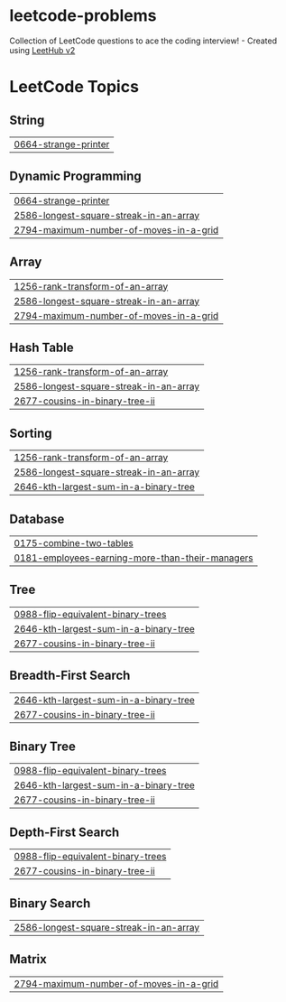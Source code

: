 # leetcode-problems
Collection of LeetCode questions to ace the coding interview! - Created using [LeetHub v2](https://github.com/arunbhardwaj/LeetHub-2.0)

<!---LeetCode Topics Start-->
# LeetCode Topics
## String
|  |
| ------- |
| [0664-strange-printer](https://github.com/khairul111010/leetcode-problems/tree/master/0664-strange-printer) |
## Dynamic Programming
|  |
| ------- |
| [0664-strange-printer](https://github.com/khairul111010/leetcode-problems/tree/master/0664-strange-printer) |
| [2586-longest-square-streak-in-an-array](https://github.com/khairul111010/leetcode-problems/tree/master/2586-longest-square-streak-in-an-array) |
| [2794-maximum-number-of-moves-in-a-grid](https://github.com/khairul111010/leetcode-problems/tree/master/2794-maximum-number-of-moves-in-a-grid) |
## Array
|  |
| ------- |
| [1256-rank-transform-of-an-array](https://github.com/khairul111010/leetcode-problems/tree/master/1256-rank-transform-of-an-array) |
| [2586-longest-square-streak-in-an-array](https://github.com/khairul111010/leetcode-problems/tree/master/2586-longest-square-streak-in-an-array) |
| [2794-maximum-number-of-moves-in-a-grid](https://github.com/khairul111010/leetcode-problems/tree/master/2794-maximum-number-of-moves-in-a-grid) |
## Hash Table
|  |
| ------- |
| [1256-rank-transform-of-an-array](https://github.com/khairul111010/leetcode-problems/tree/master/1256-rank-transform-of-an-array) |
| [2586-longest-square-streak-in-an-array](https://github.com/khairul111010/leetcode-problems/tree/master/2586-longest-square-streak-in-an-array) |
| [2677-cousins-in-binary-tree-ii](https://github.com/khairul111010/leetcode-problems/tree/master/2677-cousins-in-binary-tree-ii) |
## Sorting
|  |
| ------- |
| [1256-rank-transform-of-an-array](https://github.com/khairul111010/leetcode-problems/tree/master/1256-rank-transform-of-an-array) |
| [2586-longest-square-streak-in-an-array](https://github.com/khairul111010/leetcode-problems/tree/master/2586-longest-square-streak-in-an-array) |
| [2646-kth-largest-sum-in-a-binary-tree](https://github.com/khairul111010/leetcode-problems/tree/master/2646-kth-largest-sum-in-a-binary-tree) |
## Database
|  |
| ------- |
| [0175-combine-two-tables](https://github.com/khairul111010/leetcode-problems/tree/master/0175-combine-two-tables) |
| [0181-employees-earning-more-than-their-managers](https://github.com/khairul111010/leetcode-problems/tree/master/0181-employees-earning-more-than-their-managers) |
## Tree
|  |
| ------- |
| [0988-flip-equivalent-binary-trees](https://github.com/khairul111010/leetcode-problems/tree/master/0988-flip-equivalent-binary-trees) |
| [2646-kth-largest-sum-in-a-binary-tree](https://github.com/khairul111010/leetcode-problems/tree/master/2646-kth-largest-sum-in-a-binary-tree) |
| [2677-cousins-in-binary-tree-ii](https://github.com/khairul111010/leetcode-problems/tree/master/2677-cousins-in-binary-tree-ii) |
## Breadth-First Search
|  |
| ------- |
| [2646-kth-largest-sum-in-a-binary-tree](https://github.com/khairul111010/leetcode-problems/tree/master/2646-kth-largest-sum-in-a-binary-tree) |
| [2677-cousins-in-binary-tree-ii](https://github.com/khairul111010/leetcode-problems/tree/master/2677-cousins-in-binary-tree-ii) |
## Binary Tree
|  |
| ------- |
| [0988-flip-equivalent-binary-trees](https://github.com/khairul111010/leetcode-problems/tree/master/0988-flip-equivalent-binary-trees) |
| [2646-kth-largest-sum-in-a-binary-tree](https://github.com/khairul111010/leetcode-problems/tree/master/2646-kth-largest-sum-in-a-binary-tree) |
| [2677-cousins-in-binary-tree-ii](https://github.com/khairul111010/leetcode-problems/tree/master/2677-cousins-in-binary-tree-ii) |
## Depth-First Search
|  |
| ------- |
| [0988-flip-equivalent-binary-trees](https://github.com/khairul111010/leetcode-problems/tree/master/0988-flip-equivalent-binary-trees) |
| [2677-cousins-in-binary-tree-ii](https://github.com/khairul111010/leetcode-problems/tree/master/2677-cousins-in-binary-tree-ii) |
## Binary Search
|  |
| ------- |
| [2586-longest-square-streak-in-an-array](https://github.com/khairul111010/leetcode-problems/tree/master/2586-longest-square-streak-in-an-array) |
## Matrix
|  |
| ------- |
| [2794-maximum-number-of-moves-in-a-grid](https://github.com/khairul111010/leetcode-problems/tree/master/2794-maximum-number-of-moves-in-a-grid) |
<!---LeetCode Topics End-->